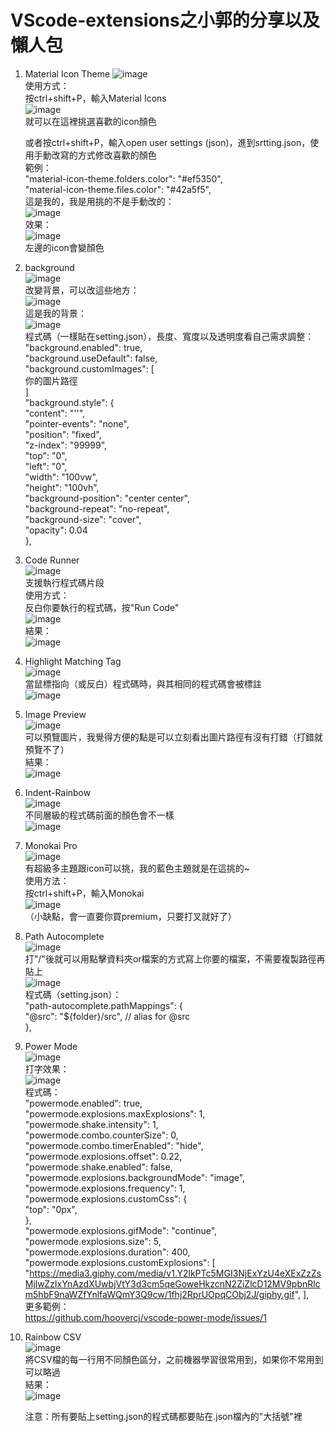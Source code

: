 # VScode-extensions之小郭的分享以及懶人包
1. Material Icon Theme
   ![image](https://github.com/Iamnobodyy/VScode-extensions/blob/main/images/Material%20Icon%20Theme1.png?raw=true)  
   使用方式：  
   按ctrl+shift+P，輸入Material Icons  
   ![image](https://github.com/Iamnobodyy/VScode-extensions/blob/main/images/Material%20Icon%20Theme2.png?raw=true)  
   就可以在這裡挑選喜歡的icon顏色  

   或者按ctrl+shift+P，輸入open user settings (json)，進到srtting.json，使用手動改寫的方式修改喜歡的顏色  
   範例：  
   "material-icon-theme.folders.color": "#ef5350",  
   "material-icon-theme.files.color": "#42a5f5",  
   這是我的，我是用挑的不是手動改的：  
   ![image](https://github.com/Iamnobodyy/VScode-extensions/blob/main/images/Material%20Icon%20Theme3.png?raw=true)  
   效果：  
   ![image](https://github.com/Iamnobodyy/VScode-extensions/blob/main/images/Material%20Icon%20Theme4.png?raw=true)  
   左邊的icon會變顏色  
   
2. background  
   ![image](https://github.com/Iamnobodyy/VScode-extensions/blob/main/images/backgroound1.png?raw=true)  
   改變背景，可以改這些地方：  
   ![image](https://github.com/Iamnobodyy/VScode-extensions/blob/main/images/backgroound2.png?raw=true)  
   這是我的背景：  
   ![image](https://github.com/Iamnobodyy/VScode-extensions/blob/main/images/backgroound3.png?raw=true)  
   程式碼（一樣貼在setting.json），長度、寬度以及透明度看自己需求調整：  
       "background.enabled": true,  
    "background.useDefault": false,  
    "background.customImages": [  
   你的圖片路徑  
   ]  
    "background.style": {  
    "content": "''",  
    "pointer-events": "none",  
    "position": "fixed",  
    "z-index": "99999",  
    "top": "0",  
    "left": "0",  
    "width": "100vw",  
    "height": "100vh",  
    "background-position": "center center",  
    "background-repeat": "no-repeat",  
    "background-size": "cover",  
    "opacity": 0.04  
    },  

3. Code Runner  
   ![image](https://github.com/Iamnobodyy/VScode-extensions/blob/main/images/coderunner1.png?raw=true)  
   支援執行程式碼片段  
   使用方式：  
   反白你要執行的程式碼，按"Run Code"  
   ![image](https://github.com/Iamnobodyy/VScode-extensions/blob/main/images/coderunner2.png?raw=true)  
   結果：  
   ![image](https://github.com/Iamnobodyy/VScode-extensions/blob/main/images/coderunner3.png?raw=true)  

4. Highlight Matching Tag  
   ![image](https://github.com/Iamnobodyy/VScode-extensions/blob/main/images/Highlight1.png?raw=true)  
   當鼠標指向（或反白）程式碼時，與其相同的程式碼會被標註  
   ![image](https://github.com/Iamnobodyy/VScode-extensions/blob/main/images/Highlight2.png?raw=true)  

5. Image Preview  
   ![image](https://github.com/Iamnobodyy/VScode-extensions/blob/main/images/Image%20Preview1.png?raw=true)  
   可以預覽圖片，我覺得方便的點是可以立刻看出圖片路徑有沒有打錯（打錯就預覽不了）  
   結果：  
   ![image](https://github.com/Iamnobodyy/VScode-extensions/blob/main/images/Image%20Preview2.png?raw=true)  

6. Indent-Rainbow  
   ![image](https://github.com/Iamnobodyy/VScode-extensions/blob/main/images/rainbow1.png?raw=true)  
   不同層級的程式碼前面的顏色會不一樣  
   ![image](https://github.com/Iamnobodyy/VScode-extensions/blob/main/images/rainbow2.png?raw=true)  

7. Monokai Pro  
   ![image](https://github.com/Iamnobodyy/VScode-extensions/blob/main/images/Monokai%20Pro1.png?raw=true)  
   有超級多主題跟icon可以挑，我的藍色主題就是在這挑的~  
   使用方法：  
   按ctrl+shift+P，輸入Monokai  
   ![image](https://github.com/Iamnobodyy/VScode-extensions/blob/main/images/Monokai%20Pro2.png?raw=true)  
   （小缺點，會一直要你買premium，只要打叉就好了）  

8. Path Autocomplete  
   ![image](https://github.com/Iamnobodyy/VScode-extensions/blob/main/images/Path%20Autocomplete1.png?raw=true)  
   打"/"後就可以用點擊資料夾or檔案的方式寫上你要的檔案，不需要複製路徑再貼上  
   ![image](https://github.com/Iamnobodyy/VScode-extensions/blob/main/images/Path%20Autocomplete2.png?raw=true)  
   程式碼（setting.json）：  
   "path-autocomplete.pathMappings": {  
        "@src": "${folder}/src", // alias for @src  
    },  

9. Power Mode  
   ![image](https://github.com/Iamnobodyy/VScode-extensions/blob/main/images/Power%20Mode1.png?raw=true)  
   打字效果：  
   ![image](https://github.com/Iamnobodyy/VScode-extensions/blob/main/images/Power%20Mode2.png?raw=true)  
   程式碼：  
   "powermode.enabled": true,  
    "powermode.explosions.maxExplosions": 1,  
    "powermode.shake.intensity": 1,  
    "powermode.combo.counterSize": 0,  
    "powermode.combo.timerEnabled": "hide",  
    "powermode.explosions.offset": 0.22,  
    "powermode.shake.enabled": false,  
    "powermode.explosions.backgroundMode": "image",  
    "powermode.explosions.frequency": 1,  
    "powermode.explosions.customCss": {  
    "top": "0px",  
    },  
    "powermode.explosions.gifMode": "continue",  
    "powermode.explosions.size": 5,  
    "powermode.explosions.duration": 400,  
    "powermode.explosions.customExplosions": [  
    "https://media3.giphy.com/media/v1.Y2lkPTc5MGI3NjExYzU4eXExZzZsMjlwZzIxYnAzdXUwbjVtY3d3cm5qeGoweHkzcnN2ZiZlcD12MV9pbnRlcm5hbF9naWZfYnlfaWQmY3Q9cw/1fhj2RprUOpqCObj2J/giphy.gif",
    ],  
   更多範例：  
   https://github.com/hoovercj/vscode-power-mode/issues/1  

10. Rainbow CSV  
    ![image](https://github.com/Iamnobodyy/VScode-extensions/blob/main/images/Rainbow%20CSV1.png?raw=true)  
    將CSV檔的每一行用不同顏色區分，之前機器學習很常用到，如果你不常用到可以略過  
    結果：  
    ![image](https://github.com/Iamnobodyy/VScode-extensions/blob/main/images/Rainbow%20CSV2.png?raw=true)  

    注意：所有要貼上setting.json的程式碼都要貼在.json檔內的"大括號"裡
